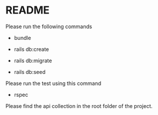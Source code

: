 # README

Please run the following commands

* bundle

* rails db:create

* rails db:migrate

* rails db:seed

Please run the test using this command

* rspec

Please find the api collection in the root folder of the project.
